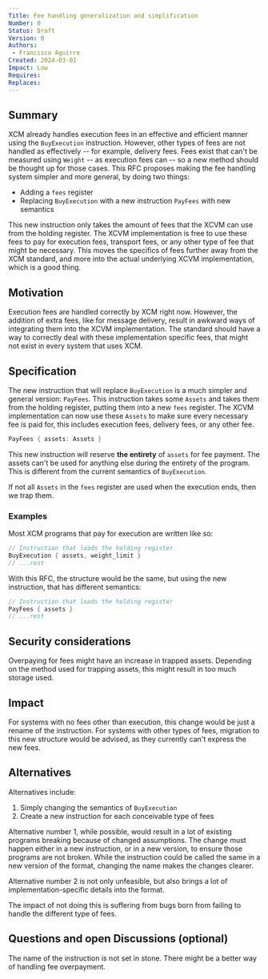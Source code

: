 ```yaml
---
Title: Fee handling generalization and simplification
Number: 0
Status: Draft
Version: 0
Authors:
 - Francisco Aguirre
Created: 2024-03-01
Impact: Low
Requires:
Replaces:
---
```


## Summary

XCM already handles execution fees in an effective and efficient manner using the `BuyExecution` instruction.
However, other types of fees are not handled as effectively -- for example, delivery fees.
Fees exist that can't be measured using `Weight` -- as execution fees can -- so a new method should be thought up for those cases.
This RFC proposes making the fee handling system simpler and more general, by doing two things:
- Adding a `fees` register
- Replacing `BuyExecution` with a new instruction `PayFees` with new semantics

This new instruction only takes the amount of fees that the XCVM can use from the holding register.
The XCVM implementation is free to use these fees to pay for execution fees, transport fees, or any other type of fee that might be necessary.
This moves the specifics of fees further away from the XCM standard, and more into the actual underlying XCVM implementation, which is a good thing.

## Motivation

Execution fees are handled correctly by XCM right now.
However, the addition of extra fees, like for message delivery, result in awkward ways of integrating them into the XCVM implementation.
The standard should have a way to correctly deal with these implementation specific fees, that might not exist in every system that uses XCM.

## Specification

The new instruction that will replace `BuyExecution` is a much simpler and general version: `PayFees`.
This instruction takes some `Assets` and takes them from the holding register, putting them into a new `fees` register.
The XCVM implementation can now use these `Assets` to make sure every necessary fee is paid for, this includes execution fees, delivery fees, or any other fee.

```rust
PayFees { assets: Assets }
```

This new instruction will reserve **the entirety** of `assets` for fee payment.
The assets can't be used for anything else during the entirety of the program.
This is different from the current semantics of `BuyExecution`.

If not all `Assets` in the `fees` register are used when the execution ends, then we trap them.

### Examples

Most XCM programs that pay for execution are written like so:

```rust
// Instruction that loads the holding register
BuyExecution { assets, weight_limit }
// ...rest
```

With this RFC, the structure would be the same, but using the new instruction, that has different semantics:

```rust
// Instruction that loads the holding register
PayFees { assets }
// ...rest
```

## Security considerations

Overpaying for fees might have an increase in trapped assets.
Depending on the method used for trapping assets, this might result in too much storage used.

## Impact

For systems with no fees other than execution, this change would be just a rename of the instruction.
For systems with other types of fees, migration to this new structure would be advised, as they currently can't express the new fees.

## Alternatives

Alternatives include:
1. Simply changing the semantics of `BuyExecution`
2. Create a new instruction for each conceivable type of fees

Alternative number 1, while possible, would result in a lot of existing programs breaking because of changed assumptions.
The change must happen either in a new instruction, or in a new version, to ensure those programs are not broken.
While the instruction could be called the same in a new version of the format, changing the name makes the changes clearer.

Alternative number 2 is not only unfeasible, but also brings a lot of implementation-specific details into the format.

The impact of not doing this is suffering from bugs born from failing to handle the different type of fees.

## Questions and open Discussions (optional)

The name of the instruction is not set in stone.
There might be a better way of handling fee overpayment.
